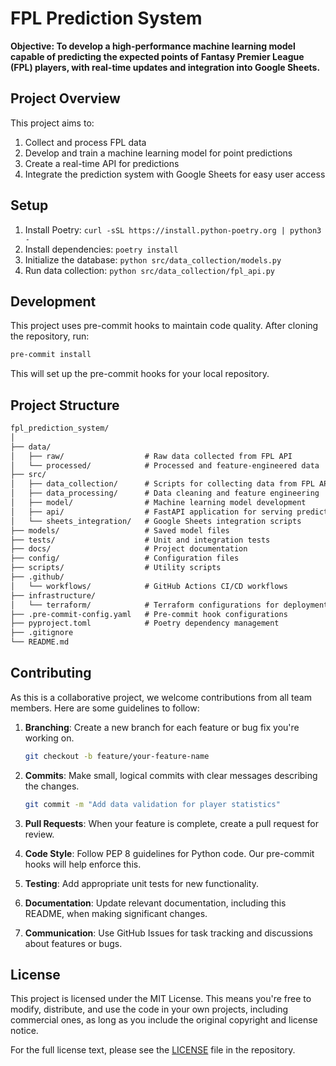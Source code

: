 # FPL Prediction System

**Objective: To develop a high-performance machine learning model capable of predicting the expected points of Fantasy Premier League (FPL) players, with real-time updates and integration into Google Sheets.**

## Project Overview

This project aims to:

1. Collect and process FPL data
2. Develop and train a machine learning model for point predictions
3. Create a real-time API for predictions
4. Integrate the prediction system with Google Sheets for easy user access

## Setup

1. Install Poetry: `curl -sSL https://install.python-poetry.org | python3 -`
2. Install dependencies: `poetry install`
3. Initialize the database: `python src/data_collection/models.py`
4. Run data collection: `python src/data_collection/fpl_api.py`

## Development

This project uses pre-commit hooks to maintain code quality. After cloning the repository, run:

```bash
pre-commit install
```

This will set up the pre-commit hooks for your local repository.

## Project Structure

```markdown
fpl_prediction_system/
│
├── data/
│   ├── raw/                  # Raw data collected from FPL API
│   └── processed/            # Processed and feature-engineered data
├── src/
│   ├── data_collection/      # Scripts for collecting data from FPL API
│   ├── data_processing/      # Data cleaning and feature engineering
│   ├── model/                # Machine learning model development
│   ├── api/                  # FastAPI application for serving predictions
│   └── sheets_integration/   # Google Sheets integration scripts
├── models/                   # Saved model files
├── tests/                    # Unit and integration tests
├── docs/                     # Project documentation
├── config/                   # Configuration files
├── scripts/                  # Utility scripts
├── .github/
│   └── workflows/            # GitHub Actions CI/CD workflows
├── infrastructure/
│   └── terraform/            # Terraform configurations for deployment
├── .pre-commit-config.yaml   # Pre-commit hook configurations
├── pyproject.toml            # Poetry dependency management
├── .gitignore
└── README.md
```

## Contributing

As this is a collaborative project, we welcome contributions from all team members. Here are some guidelines to follow:

1. **Branching**: Create a new branch for each feature or bug fix you're working on.

   ```bash
   git checkout -b feature/your-feature-name
   ```

2. **Commits**: Make small, logical commits with clear messages describing the changes.

   ```bash
   git commit -m "Add data validation for player statistics"
   ```

3. **Pull Requests**: When your feature is complete, create a pull request for review.

4. **Code Style**: Follow PEP 8 guidelines for Python code. Our pre-commit hooks will help enforce this.

5. **Testing**: Add appropriate unit tests for new functionality.

6. **Documentation**: Update relevant documentation, including this README, when making significant changes.

7. **Communication**: Use GitHub Issues for task tracking and discussions about features or bugs.

## License

This project is licensed under the MIT License. This means you're free to modify, distribute, and use the code in your own projects, including commercial ones, as long as you include the original copyright and license notice.

For the full license text, please see the [LICENSE](LICENSE) file in the repository.
